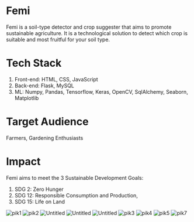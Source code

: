 # Femi
Femi is a soil-type detector and crop suggester that aims to promote sustainable agriculture. It is a technological solution to detect which crop is suitable and most fruitful for your soil type. 

# Tech Stack
1) Front-end: HTML, CSS, JavaScript
2) Back-end: Flask, MySQL
3) ML: Numpy, Pandas, Tensorflow, Keras, OpenCV, SqlAlchemy, Seaborn, Matplotlib

# Target Audience
Farmers, Gardening Enthusiasts

# Impact
Femi aims to meet the 3 Sustainable Development Goals:

1) SDG 2: Zero Hunger 
2) SDG 12: Responsible Consumption and Production, 
3) SDG 15: Life on Land
   
![pik1](https://github.com/kalpanagarg9224/Femi/assets/85828838/f0f8426e-2851-4b26-b0b6-fedfb12a06f8)
![pik2](https://github.com/kalpanagarg9224/Femi/assets/85828838/a4418d6c-2fe7-413c-856b-13ae4212ece5)
![Untitled](https://github.com/kalpanagarg9224/Femi/assets/85828838/149a0086-e4d4-4e78-97a8-f5a7634752f5)
![Untitled](https://github.com/kalpanagarg9224/Femi/assets/85828838/685fe02f-152b-44bd-b341-c0f7ec47ed0f)
![Untitled](https://github.com/kalpanagarg9224/Femi/assets/85828838/1e3d8f34-d749-4d78-b9c7-b707649ec65c)
![pik3](https://github.com/kalpanagarg9224/Femi/assets/85828838/3f888796-f630-4414-950e-355f4d321527)
![pik4](https://github.com/kalpanagarg9224/Femi/assets/85828838/9d54e345-8f0c-4bc2-bf8d-dc2bb43a02b8)
![pik5](https://github.com/kalpanagarg9224/Femi/assets/85828838/6ea67d46-a7b5-4736-b25b-93c0a1583f08)
![pik7](https://github.com/kalpanagarg9224/Femi/assets/85828838/a1ef514f-b94d-434d-99bf-8be54a31394c)
